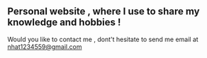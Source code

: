 ## Personal website , where I use to share my knowledge and hobbies !

Would you like to contact me , dont't hesitate to send me email at nhat1234559@gmail.com